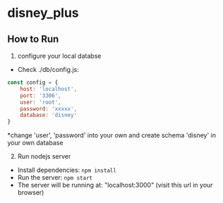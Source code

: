 # disney_plus

## How to Run

1. configure your local databse

* Check ./db/config.js:

```js
const config = {
    host: 'localhost',
    port: '3306',
    user: 'root',
    password: 'xxxxx',
    database: 'disney'
}
```

*change 'user', 'password' into your own and create schema 'disney' in your own database

2. Run nodejs server
* Install dependencies: `npm install`
* Run the server: `npm start`
* The server will be running at: "localhost:3000" (visit this url in your browser)



